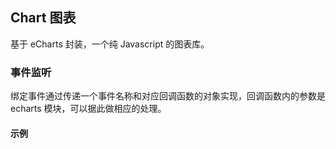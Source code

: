 <div class="demo-header">
<p class="overviewicon">
  <span class="wapi-chart-pie"/>
</p>

## Chart 图表

<nova-uxlink widget-name="Chart"></nova-uxlink>

基于 eCharts 封装，一个纯 Javascript 的图表库。
</div>

### 事件监听

绑定事件通过传递一个事件名称和对应回调函数的对象实现，回调函数内的参数是 echarts 模块，可以据此做相应的处理。

#### 示例

<nova-demo-view link="chart/events/base"></nova-demo-view>
